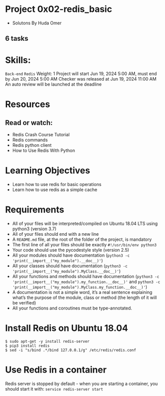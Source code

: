# Project 0x02-redis_basic
- Solutons By Huda Omer
## 6 tasks

# Skills:

`Back-end`
`Redis`
 Weight: 1
 Project will start Jun 19, 2024 5:00 AM, must end by Jun 20, 2024 5:00 AM
 Checker was released at Jun 19, 2024 11:00 AM
 An auto review will be launched at the deadline


# Resources
## Read or watch:

- Redis Crash Course Tutorial
- Redis commands
- Redis python client
- How to Use Redis With Python

# Learning Objectives
- Learn how to use redis for basic operations
- Learn how to use redis as a simple cache

# Requirements
- All of your files will be interpreted/compiled on Ubuntu 18.04 LTS using python3 (version 3.7)
- All of your files should end with a new line
- A `README.md` file, at the root of the folder of the project, is mandatory
- The first line of all your files should be exactly `#!/usr/bin/env python3`
- Your code should use the pycodestyle style (version 2.5)
- All your modules should have documentation (`python3 -c 'print(__import__("my_module").__doc__)'`)
- All your classes should have documentation (`python3 -c 'print(__import__("my_module").MyClass.__doc__)'`)
- All your functions and methods should have documentation (`python3 -c 'print(__import__("my_module").my_function.__doc__)'` and `python3 -c 'print(__import__("my_module").MyClass.my_function.__doc__)'`)
- A documentation is not a simple word, it’s a real sentence explaining what’s the purpose of the module, class or method (the length of it will be verified)
- All your functions and coroutines must be type-annotated.

# Install Redis on Ubuntu 18.04
```
$ sudo apt-get -y install redis-server
$ pip3 install redis
$ sed -i "s/bind .*/bind 127.0.0.1/g" /etc/redis/redis.conf
```

# Use Redis in a container
Redis server is stopped by default - when you are starting a container, you should start it with: `service redis-server start`
